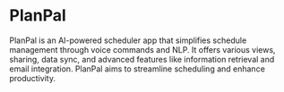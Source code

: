 # PlanPal
PlanPal is an AI-powered scheduler app that simplifies schedule management through voice commands and NLP. It offers various views, sharing, data sync, and advanced features like information retrieval and email integration. PlanPal aims to streamline scheduling and enhance productivity.
